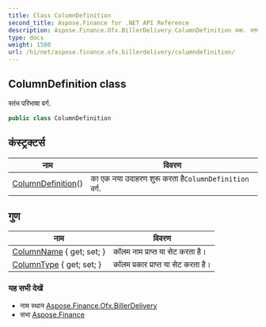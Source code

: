 ```yaml
---
title: Class ColumnDefinition
second_title: Aspose.Finance for .NET API Reference
description: Aspose.Finance.Ofx.BillerDelivery.ColumnDefinition कक्ष. स्तंभ परभष वर्ग.
type: docs
weight: 1580
url: /hi/net/aspose.finance.ofx.billerdelivery/columndefinition/
---
```

## ColumnDefinition class

स्तंभ परिभाषा वर्ग.

```csharp
public class ColumnDefinition
```

## कंस्ट्रक्टर्स

| नाम | विवरण |
| --- | --- |
| [ColumnDefinition](columndefinition/)() | का एक नया उदाहरण शुरू करता है`ColumnDefinition` वर्ग. |

## गुण

| नाम | विवरण |
| --- | --- |
| [ColumnName](../../aspose.finance.ofx.billerdelivery/columndefinition/columnname/) { get; set; } | कॉलम नाम प्राप्त या सेट करता है। |
| [ColumnType](../../aspose.finance.ofx.billerdelivery/columndefinition/columntype/) { get; set; } | कॉलम प्रकार प्राप्त या सेट करता है। |

### यह सभी देखें

* नाम स्थान [Aspose.Finance.Ofx.BillerDelivery](../../aspose.finance.ofx.billerdelivery/)
* सभा [Aspose.Finance](../../)


